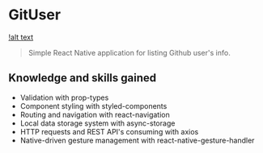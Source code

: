 # GitUser

[!alt text](src/assets/print.png)

> Simple React Native application for listing Github user's info.

## Knowledge and skills gained

- Validation with prop-types
- Component styling with styled-components
- Routing and navigation with react-navigation
- Local data storage system with async-storage
- HTTP requests and REST API's consuming with axios
- Native-driven gesture management with react-native-gesture-handler
